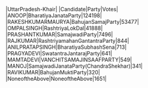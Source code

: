  
|UttarPradesh-Khair|
|Candidate|Party|Votes|
|ANOOP|BharatiyaJanataParty|124198|
|RAKESHKUMARMAURYA|BahujanSamajParty|53477|
|OMPALSINGH|RashtriyaLokDal|41888|
|PRASHANTKUMAR|SamajwadiParty|7496|
|RAJKUMAR|RashtriyamahanGantantraParty|844|
|ANILPRATAPSINGH|BharatiyaSubhashSena|713|
|PRAGYADEVI|SwatantraJantarajParty|641|
|MAMTADEVI|VANCHITSAMAJINSAAFPARTY|549|
|MANOJ|SamajwadiJanataParty(ChandraShekhar)|341|
|RAVIKUMAR|BahujanMuktiParty|320|
|NoneoftheAbove|NoneoftheAbove|1651|
